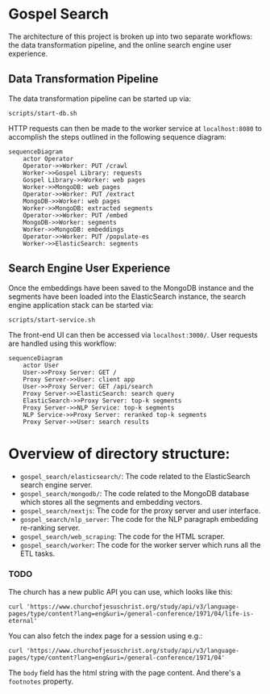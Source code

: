 # Gospel Search

The architecture of this project is broken up into two separate workflows: the data transformation pipeline, and the online search engine user experience.

## Data Transformation Pipeline

The data transformation pipeline can be started up via:

```shell
scripts/start-db.sh
```

HTTP requests can then be made to the worker service at `localhost:8080` to accomplish the steps outlined in the following sequence diagram:

```mermaid
sequenceDiagram
    actor Operator
    Operator->>Worker: PUT /crawl
    Worker->>Gospel Library: requests
    Gospel Library->>Worker: web pages
    Worker->>MongoDB: web pages
    Operator->>Worker: PUT /extract
    MongoDB->>Worker: web pages
    Worker->>MongoDB: extracted segments
    Operator->>Worker: PUT /embed
    MongoDB->>Worker: segments
    Worker->>MongoDB: embeddings
    Operator->>Worker: PUT /populate-es
    Worker->>ElasticSearch: segments
```

## Search Engine User Experience

Once the embeddings have been saved to the MongoDB instance and the segments have been loaded into the ElasticSearch instance, the search engine application stack can be started via:

```shell
scripts/start-service.sh
```

The front-end UI can then be accessed via `localhost:3000/`. User requests are handled using this workflow:

```mermaid
sequenceDiagram
    actor User
    User->>Proxy Server: GET /
    Proxy Server->>User: client app
    User->>Proxy Server: GET /api/search
    Proxy Server->>ElasticSearch: search query
    ElasticSearch->>Proxy Server: top-k segments
    Proxy Server->>NLP Service: top-k segments
    NLP Service->>Proxy Server: reranked top-k segments
    Proxy Server->>User: search results
```

# Overview of directory structure:

- `gospel_search/elasticsearch/`: The code related to the ElasticSearch search engine server.
- `gospel_search/mongodb/`: The code related to the MongoDB database which stores all the segments and embedding vectors.
- `gospel_search/nextjs`: The code for the proxy server and user interface.
- `gospel_search/nlp_server`: The code for the NLP paragraph embedding re-ranking server.
- `gospel_search/web_scraping`: The code for the HTML scraper.
- `gospel_search/worker`: The code for the worker server which runs all the ETL tasks.

### TODO

The church has a new public API you can use, which looks like this:

```
curl 'https://www.churchofjesuschrist.org/study/api/v3/language-pages/type/content?lang=eng&uri=/general-conference/1971/04/life-is-eternal'
```

You can also fetch the index page for a session using e.g.:

```
curl 'https://www.churchofjesuschrist.org/study/api/v3/language-pages/type/content?lang=eng&uri=/general-conference/1971/04'
```

The `body` field has the html string with the page content. And there's a `footnotes` property.
